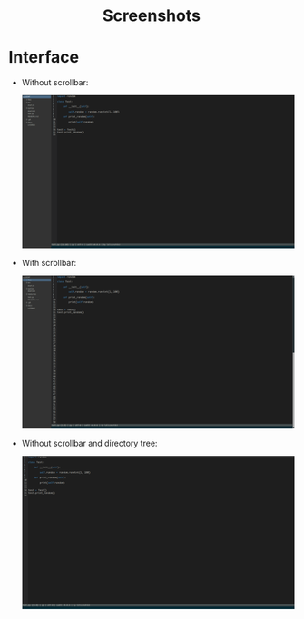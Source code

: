 <h1 align="center">Screenshots</h1>

# Interface

* Without scrollbar:

    ![Screenshot](/resources/ledit_screen_01.png)

* With scrollbar:

    ![Screenshot](/resources/ledit_screen_02.png) 

* Without scrollbar and directory tree:

    ![Screenshot](/resources/ledit_screen_03.png)